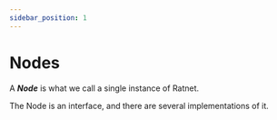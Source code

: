 ```yaml
---
sidebar_position: 1
---
```


# Nodes

A ***Node*** is what we call a single instance of Ratnet.

The Node is an interface, and there are several implementations of it.

